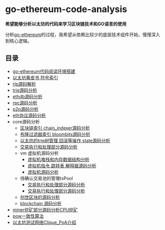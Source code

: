 # go-ethereum-code-analysis

**希望能够分析以太坊的代码来学习区块链技术和GO语言的使用**

分析[go-ethereum](https://github.com/ethereum/go-ethereum)的过程，我希望从依赖比较少的底层技术组件开始，慢慢深入到核心逻辑。

## 目录

- [go-ethereum代码阅读环境搭建](./go-ethereum源码阅读环境搭建.md)
- [以太坊黄皮书 符号索引](a黄皮书里面出现的所有的符号索引.md)
- [rlp源码解析](/rlp源码解析.md)
- [trie源码分析](/trie源码分析.md)
- [ethdb源码分析](/ethdb源码分析.md)
- [rpc源码分析](/rpc源码分析.md)
- [p2p源码分析](/p2p源码分析.md)
- [eth协议源码分析](/eth源码分析.md)
- core源码分析
  - [区块链索引 chain_indexer源码分析](/core-chain_indexer源码解析.md)
  - [布隆过滤器索引 bloombits源码分析](/core-bloombits源码分析.md)
  - [以太坊的trie树管理 回滚等操作 state源码分析](/core-state源码分析.md)
  - [交易执行和处理部分源码分析](/core-state-process源码分析.md)
  - vm 虚拟机源码分析
    - [虚拟机堆栈和内存数据结构分析](/core-vm-stack-memory源码分析.md)
    - [虚拟机指令,跳转表,解释器源码分析](/core-vm-jumptable-instruction.md)
    - [虚拟机源码分析](/core-vm源码分析.md)
  - 待确认交易池的管理txPool
    - [交易执行和处理部分源码分析](/core-txlist交易池的一些数据结构源码分析.md)
    - [交易执行和处理部分源码分析](/core-txpool交易池源码分析.md)
  - [创世区块的源码分析](/core-genesis创世区块源码分析.md)
  - [blockchain 源码分析](/core-blockchain源码分析.md)
- [miner挖矿部分源码分析CPU挖矿](/miner挖矿部分源码分析CPU挖矿.md)
- [pow一致性算法](/pow一致性算法.md)
- [以太坊测试网络Clique_PoA介绍](/以太坊测试网络Clique_PoA介绍.md)
